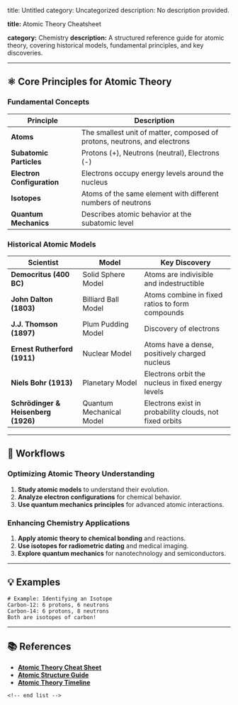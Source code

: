 title: Untitled
category: Uncategorized
description: No description provided.

**title:** Atomic Theory Cheatsheet

**category:** Chemistry
**description:** A structured reference guide for atomic theory, covering historical models, fundamental principles, and key discoveries.

---

## ⚛️ **Core Principles for Atomic Theory**

### **Fundamental Concepts**

| Principle                        | Description                                                               |
| -------------------------------- | ------------------------------------------------------------------------- |
| **Atoms**                  | The smallest unit of matter, composed of protons, neutrons, and electrons |
| **Subatomic Particles**    | Protons (+), Neutrons (neutral), Electrons (-)                            |
| **Electron Configuration** | Electrons occupy energy levels around the nucleus                         |
| **Isotopes**               | Atoms of the same element with different numbers of neutrons              |
| **Quantum Mechanics**      | Describes atomic behavior at the subatomic level                          |

### **Historical Atomic Models**

| Scientist                                  | Model                    | Key Discovery                                           |
| ------------------------------------------ | ------------------------ | ------------------------------------------------------- |
| **Democritus (400 BC)**              | Solid Sphere Model       | Atoms are indivisible and indestructible                |
| **John Dalton (1803)**               | Billiard Ball Model      | Atoms combine in fixed ratios to form compounds         |
| **J.J. Thomson (1897)**              | Plum Pudding Model       | Discovery of electrons                                  |
| **Ernest Rutherford (1911)**         | Nuclear Model            | Atoms have a dense, positively charged nucleus          |
| **Niels Bohr (1913)**                | Planetary Model          | Electrons orbit the nucleus in fixed energy levels      |
| **Schrödinger & Heisenberg (1926)** | Quantum Mechanical Model | Electrons exist in probability clouds, not fixed orbits |

---

## 🔄 **Workflows**

### **Optimizing Atomic Theory Understanding**

1. **Study atomic models** to understand their evolution.
2. **Analyze electron configurations** for chemical behavior.
3. **Use quantum mechanics principles** for advanced atomic interactions.

### **Enhancing Chemistry Applications**

1. **Apply atomic theory to chemical bonding** and reactions.
2. **Use isotopes for radiometric dating** and medical imaging.
3. **Explore quantum mechanics** for nanotechnology and semiconductors.

---

## 💡 **Examples**

```plaintext
# Example: Identifying an Isotope
Carbon-12: 6 protons, 6 neutrons  
Carbon-14: 6 protons, 8 neutrons  
Both are isotopes of carbon!  
```

---

## 📚 **References**

- **[Atomic Theory Cheat Sheet](https://cheatography.com/monicayeom/cheat-sheets/atomic-theories/pdf/)**
- **[Atomic Structure Guide](https://www.coursehero.com/file/167583268/Atomic-Structure-Cheat-Sheetpdf/)**
- **[Atomic Theory Timeline](https://boardmix.com/articles/atomic-theory-timeline-download/)**

```
<!-- end list -->
```